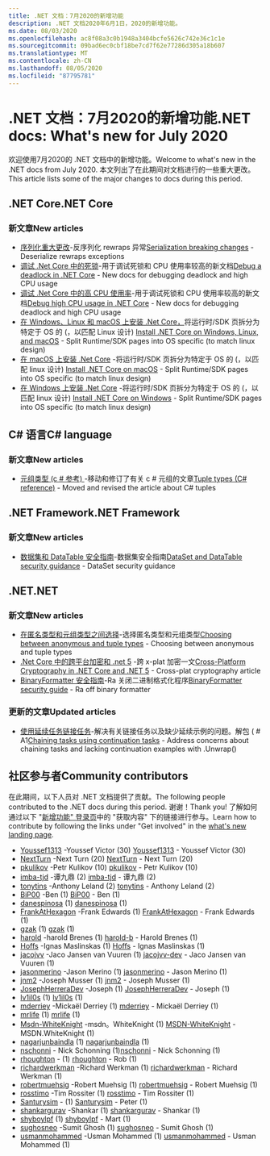 ```yaml
---
title: .NET 文档：7月2020的新增功能
description: .NET 文档2020年6月1日，2020的新增功能。
ms.date: 08/03/2020
ms.openlocfilehash: ac8f08a3c0b1948a3404bcfe5626c742e36c1c1e
ms.sourcegitcommit: 09bad6ec0cbf18be7cd7f62e77286d305a18b607
ms.translationtype: MT
ms.contentlocale: zh-CN
ms.lasthandoff: 08/05/2020
ms.locfileid: "87795781"
---
```

# <a name="net-docs-whats-new-for-july-2020"></a><span data-ttu-id="7c9a1-103">.NET 文档：7月2020的新增功能</span><span class="sxs-lookup"><span data-stu-id="7c9a1-103">.NET docs: What's new for July 2020</span></span>

<span data-ttu-id="7c9a1-104">欢迎使用7月2020的 .NET 文档中的新增功能。</span><span class="sxs-lookup"><span data-stu-id="7c9a1-104">Welcome to what's new in the .NET docs from July 2020.</span></span> <span data-ttu-id="7c9a1-105">本文列出了在此期间对文档进行的一些重大更改。</span><span class="sxs-lookup"><span data-stu-id="7c9a1-105">This article lists some of the major changes to docs during this period.</span></span>

## <a name="net-core"></a><span data-ttu-id="7c9a1-106">.NET Core</span><span class="sxs-lookup"><span data-stu-id="7c9a1-106">.NET Core</span></span>

### <a name="new-articles"></a><span data-ttu-id="7c9a1-107">新文章</span><span class="sxs-lookup"><span data-stu-id="7c9a1-107">New articles</span></span>

- <span data-ttu-id="7c9a1-108">[序列化重大更改](/dotnet/core/compatibility/serialization)-反序列化 rewraps 异常</span><span class="sxs-lookup"><span data-stu-id="7c9a1-108">[Serialization breaking changes](/dotnet/core/compatibility/serialization) - Deserialize rewraps exceptions</span></span>
- <span data-ttu-id="7c9a1-109">[调试 .Net Core 中的死锁](/dotnet/core/diagnostics/debug-deadlock)-用于调试死锁和 CPU 使用率较高的新文档</span><span class="sxs-lookup"><span data-stu-id="7c9a1-109">[Debug a deadlock in .NET Core](/dotnet/core/diagnostics/debug-deadlock) - New docs for debugging deadlock and high CPU usage</span></span>
- <span data-ttu-id="7c9a1-110">[调试 .Net Core 中的高 CPU 使用率](/dotnet/core/diagnostics/debug-highcpu)-用于调试死锁和 CPU 使用率较高的新文档</span><span class="sxs-lookup"><span data-stu-id="7c9a1-110">[Debug high CPU usage in .NET Core](/dotnet/core/diagnostics/debug-highcpu) - New docs for debugging deadlock and high CPU usage</span></span>
- <span data-ttu-id="7c9a1-111">[在 Windows、Linux 和 macOS 上安装 .Net Core，](/dotnet/core/install/index)将运行时/SDK 页拆分为特定于 OS 的 (，以匹配 Linux 设计) </span><span class="sxs-lookup"><span data-stu-id="7c9a1-111">[Install .NET Core on Windows, Linux, and macOS](/dotnet/core/install/index) - Split Runtime/SDK pages into OS specific (to match linux design)</span></span>
- <span data-ttu-id="7c9a1-112">[在 macOS 上安装 .Net Core](/dotnet/core/install/macos) -将运行时/SDK 页拆分为特定于 OS 的 (，以匹配 linux 设计) </span><span class="sxs-lookup"><span data-stu-id="7c9a1-112">[Install .NET Core on macOS](/dotnet/core/install/macos) - Split Runtime/SDK pages into OS specific (to match linux design)</span></span>
- <span data-ttu-id="7c9a1-113">[在 Windows 上安装 .Net Core](/dotnet/core/install/windows) -将运行时/SDK 页拆分为特定于 OS 的 (，以匹配 linux 设计) </span><span class="sxs-lookup"><span data-stu-id="7c9a1-113">[Install .NET Core on Windows](/dotnet/core/install/windows) - Split Runtime/SDK pages into OS specific (to match linux design)</span></span>

## <a name="c-language"></a><span data-ttu-id="7c9a1-114">C# 语言</span><span class="sxs-lookup"><span data-stu-id="7c9a1-114">C# language</span></span>

### <a name="new-articles"></a><span data-ttu-id="7c9a1-115">新文章</span><span class="sxs-lookup"><span data-stu-id="7c9a1-115">New articles</span></span>

- <span data-ttu-id="7c9a1-116">[元组类型 (c # 参考) ](/dotnet/csharp/language-reference/builtin-types/value-tuples) -移动和修订了有关 c # 元组的文章</span><span class="sxs-lookup"><span data-stu-id="7c9a1-116">[Tuple types (C# reference)](/dotnet/csharp/language-reference/builtin-types/value-tuples) - Moved and revised the article about C# tuples</span></span>

## <a name="net-framework"></a><span data-ttu-id="7c9a1-117">.NET Framework</span><span class="sxs-lookup"><span data-stu-id="7c9a1-117">.NET Framework</span></span>

### <a name="new-articles"></a><span data-ttu-id="7c9a1-118">新文章</span><span class="sxs-lookup"><span data-stu-id="7c9a1-118">New articles</span></span>

- <span data-ttu-id="7c9a1-119">[数据集和 DataTable 安全指南](/dotnet/framework/data/adonet/dataset-datatable-dataview/security-guidance)-数据集安全指南</span><span class="sxs-lookup"><span data-stu-id="7c9a1-119">[DataSet and DataTable security guidance](/dotnet/framework/data/adonet/dataset-datatable-dataview/security-guidance) - DataSet security guidance</span></span>

## <a name="net"></a><span data-ttu-id="7c9a1-120">.NET</span><span class="sxs-lookup"><span data-stu-id="7c9a1-120">.NET</span></span>

### <a name="new-articles"></a><span data-ttu-id="7c9a1-121">新文章</span><span class="sxs-lookup"><span data-stu-id="7c9a1-121">New articles</span></span>

- <span data-ttu-id="7c9a1-122">[在匿名类型和元组类型之间选择](/dotnet/standard/design-guidelines/choosing-between-anonymous-and-tuple)-选择匿名类型和元组类型</span><span class="sxs-lookup"><span data-stu-id="7c9a1-122">[Choosing between anonymous and tuple types](/dotnet/standard/design-guidelines/choosing-between-anonymous-and-tuple) - Choosing between anonymous and tuple types</span></span>
- <span data-ttu-id="7c9a1-123">[.Net Core 中的跨平台加密和 .net 5](/dotnet/standard/security/cross-platform-cryptography) -跨 x-plat 加密一文</span><span class="sxs-lookup"><span data-stu-id="7c9a1-123">[Cross-Platform Cryptography in .NET Core and .NET 5](/dotnet/standard/security/cross-platform-cryptography) - Cross-plat cryptography article</span></span>
- <span data-ttu-id="7c9a1-124">[BinaryFormatter 安全指南](/dotnet/standard/serialization/binaryformatter-security-guide)-Ra 关闭二进制格式化程序</span><span class="sxs-lookup"><span data-stu-id="7c9a1-124">[BinaryFormatter security guide](/dotnet/standard/serialization/binaryformatter-security-guide) - Ra off binary formatter</span></span>

### <a name="updated-articles"></a><span data-ttu-id="7c9a1-125">更新的文章</span><span class="sxs-lookup"><span data-stu-id="7c9a1-125">Updated articles</span></span>

- <span data-ttu-id="7c9a1-126">[使用延续任务链接任务](/dotnet/standard/parallel-programming/chaining-tasks-by-using-continuation-tasks)-解决有关链接任务以及缺少延续示例的问题。解包 ( # A1</span><span class="sxs-lookup"><span data-stu-id="7c9a1-126">[Chaining tasks using continuation tasks](/dotnet/standard/parallel-programming/chaining-tasks-by-using-continuation-tasks) - Address concerns about chaining tasks and lacking continuation examples with .Unwrap()</span></span>

## <a name="community-contributors"></a><span data-ttu-id="7c9a1-127">社区参与者</span><span class="sxs-lookup"><span data-stu-id="7c9a1-127">Community contributors</span></span>

<span data-ttu-id="7c9a1-128">在此期间，以下人员对 .NET 文档提供了贡献。</span><span class="sxs-lookup"><span data-stu-id="7c9a1-128">The following people contributed to the .NET docs during this period.</span></span> <span data-ttu-id="7c9a1-129">谢谢！</span><span class="sxs-lookup"><span data-stu-id="7c9a1-129">Thank you!</span></span> <span data-ttu-id="7c9a1-130">了解如何通过以下 "[新增功能" 登录页](index.yml)中的 "获取内容" 下的链接进行参与。</span><span class="sxs-lookup"><span data-stu-id="7c9a1-130">Learn how to contribute by following the links under "Get involved" in the [what's new landing page](index.yml).</span></span>

- <span data-ttu-id="7c9a1-131">[Youssef1313](https://github.com/Youssef1313) -Youssef Victor (30) </span><span class="sxs-lookup"><span data-stu-id="7c9a1-131">[Youssef1313](https://github.com/Youssef1313) - Youssef Victor (30)</span></span>
- <span data-ttu-id="7c9a1-132">[NextTurn](https://github.com/NextTurn) -Next Turn (20) </span><span class="sxs-lookup"><span data-stu-id="7c9a1-132">[NextTurn](https://github.com/NextTurn) - Next Turn (20)</span></span>
- <span data-ttu-id="7c9a1-133">[pkulikov](https://github.com/pkulikov) -Petr Kulikov (10) </span><span class="sxs-lookup"><span data-stu-id="7c9a1-133">[pkulikov](https://github.com/pkulikov) - Petr Kulikov (10)</span></span>
- <span data-ttu-id="7c9a1-134">[imba-tjd](https://github.com/imba-tjd) -谭九鼎 (2) </span><span class="sxs-lookup"><span data-stu-id="7c9a1-134">[imba-tjd](https://github.com/imba-tjd) - 谭九鼎 (2)</span></span>
- <span data-ttu-id="7c9a1-135">[tonytins](https://github.com/tonytins) -Anthony Leland (2) </span><span class="sxs-lookup"><span data-stu-id="7c9a1-135">[tonytins](https://github.com/tonytins) - Anthony Leland (2)</span></span>
- <span data-ttu-id="7c9a1-136">[BiP00](https://github.com/BiP00) -Ben (1) </span><span class="sxs-lookup"><span data-stu-id="7c9a1-136">[BiP00](https://github.com/BiP00) - Ben (1)</span></span>
- <span data-ttu-id="7c9a1-137">[danespinosa](https://github.com/danespinosa) (1) </span><span class="sxs-lookup"><span data-stu-id="7c9a1-137">[danespinosa](https://github.com/danespinosa) (1)</span></span>
- <span data-ttu-id="7c9a1-138">[FrankAtHexagon](https://github.com/FrankAtHexagon) -Frank Edwards (1) </span><span class="sxs-lookup"><span data-stu-id="7c9a1-138">[FrankAtHexagon](https://github.com/FrankAtHexagon) - Frank Edwards (1)</span></span>
- <span data-ttu-id="7c9a1-139">[gzak](https://github.com/gzak) (1) </span><span class="sxs-lookup"><span data-stu-id="7c9a1-139">[gzak](https://github.com/gzak) (1)</span></span>
- <span data-ttu-id="7c9a1-140">[harold](https://github.com/harold-b) -harold Brenes (1) </span><span class="sxs-lookup"><span data-stu-id="7c9a1-140">[harold-b](https://github.com/harold-b) - Harold Brenes (1)</span></span>
- <span data-ttu-id="7c9a1-141">[Hoffs](https://github.com/Hoffs) -Ignas Maslinskas (1) </span><span class="sxs-lookup"><span data-stu-id="7c9a1-141">[Hoffs](https://github.com/Hoffs) - Ignas Maslinskas (1)</span></span>
- <span data-ttu-id="7c9a1-142">[jacojvv](https://github.com/jacojvv-dev) -Jaco Jansen van Vuuren (1) </span><span class="sxs-lookup"><span data-stu-id="7c9a1-142">[jacojvv-dev](https://github.com/jacojvv-dev) - Jaco Jansen van Vuuren (1)</span></span>
- <span data-ttu-id="7c9a1-143">[jasonmerino](https://github.com/jasonmerino) -Jason Merino (1) </span><span class="sxs-lookup"><span data-stu-id="7c9a1-143">[jasonmerino](https://github.com/jasonmerino) - Jason Merino (1)</span></span>
- <span data-ttu-id="7c9a1-144">[jnm2](https://github.com/jnm2) -Joseph Musser (1) </span><span class="sxs-lookup"><span data-stu-id="7c9a1-144">[jnm2](https://github.com/jnm2) - Joseph Musser (1)</span></span>
- <span data-ttu-id="7c9a1-145">[JosephHerreraDev](https://github.com/JosephHerreraDev) -Joseph (1) </span><span class="sxs-lookup"><span data-stu-id="7c9a1-145">[JosephHerreraDev](https://github.com/JosephHerreraDev) - Joseph (1)</span></span>
- <span data-ttu-id="7c9a1-146">[lv1il0s](https://github.com/lv1il0s) (1) </span><span class="sxs-lookup"><span data-stu-id="7c9a1-146">[lv1il0s](https://github.com/lv1il0s) (1)</span></span>
- <span data-ttu-id="7c9a1-147">[mderriey](https://github.com/mderriey) -Mickaël Derriey (1) </span><span class="sxs-lookup"><span data-stu-id="7c9a1-147">[mderriey](https://github.com/mderriey) - Mickaël Derriey (1)</span></span>
- <span data-ttu-id="7c9a1-148">[mrlife](https://github.com/mrlife) (1) </span><span class="sxs-lookup"><span data-stu-id="7c9a1-148">[mrlife](https://github.com/mrlife) (1)</span></span>
- <span data-ttu-id="7c9a1-149">[Msdn-WhiteKnight](https://github.com/MSDN-WhiteKnight) -msdn。WhiteKnight (1) </span><span class="sxs-lookup"><span data-stu-id="7c9a1-149">[MSDN-WhiteKnight](https://github.com/MSDN-WhiteKnight) - MSDN.WhiteKnight (1)</span></span>
- <span data-ttu-id="7c9a1-150">[nagarjunbaindla](https://github.com/nagarjunbaindla) (1) </span><span class="sxs-lookup"><span data-stu-id="7c9a1-150">[nagarjunbaindla](https://github.com/nagarjunbaindla) (1)</span></span>
- <span data-ttu-id="7c9a1-151">[nschonni](https://github.com/nschonni) - Nick Schonning (1)</span><span class="sxs-lookup"><span data-stu-id="7c9a1-151">[nschonni](https://github.com/nschonni) - Nick Schonning (1)</span></span>
- <span data-ttu-id="7c9a1-152">[rhoughton](https://github.com/rhoughton) - (1) </span><span class="sxs-lookup"><span data-stu-id="7c9a1-152">[rhoughton](https://github.com/rhoughton) - Rob (1)</span></span>
- <span data-ttu-id="7c9a1-153">[richardwerkman](https://github.com/richardwerkman) -Richard Werkman (1) </span><span class="sxs-lookup"><span data-stu-id="7c9a1-153">[richardwerkman](https://github.com/richardwerkman) - Richard Werkman (1)</span></span>
- <span data-ttu-id="7c9a1-154">[robertmuehsig](https://github.com/robertmuehsig) -Robert Muehsig (1) </span><span class="sxs-lookup"><span data-stu-id="7c9a1-154">[robertmuehsig](https://github.com/robertmuehsig) - Robert Muehsig (1)</span></span>
- <span data-ttu-id="7c9a1-155">[rosstimo](https://github.com/rosstimo) -Tim Rossiter (1) </span><span class="sxs-lookup"><span data-stu-id="7c9a1-155">[rosstimo](https://github.com/rosstimo) - Tim Rossiter (1)</span></span>
- <span data-ttu-id="7c9a1-156">[Santurysim](https://github.com/Santurysim) - (1) </span><span class="sxs-lookup"><span data-stu-id="7c9a1-156">[Santurysim](https://github.com/Santurysim) - Peter (1)</span></span>
- <span data-ttu-id="7c9a1-157">[shankargurav](https://github.com/shankargurav) -Shankar (1) </span><span class="sxs-lookup"><span data-stu-id="7c9a1-157">[shankargurav](https://github.com/shankargurav) - Shankar (1)</span></span>
- <span data-ttu-id="7c9a1-158">[shyboylpf](https://github.com/shyboylpf) (1) </span><span class="sxs-lookup"><span data-stu-id="7c9a1-158">[shyboylpf](https://github.com/shyboylpf) - Mart (1)</span></span>
- <span data-ttu-id="7c9a1-159">[sughosneo](https://github.com/sughosneo) -Sumit Ghosh (1) </span><span class="sxs-lookup"><span data-stu-id="7c9a1-159">[sughosneo](https://github.com/sughosneo) - Sumit Ghosh (1)</span></span>
- <span data-ttu-id="7c9a1-160">[usmanmohammed](https://github.com/usmanmohammed) -Usman Mohammed (1) </span><span class="sxs-lookup"><span data-stu-id="7c9a1-160">[usmanmohammed](https://github.com/usmanmohammed) - Usman Mohammed (1)</span></span>
